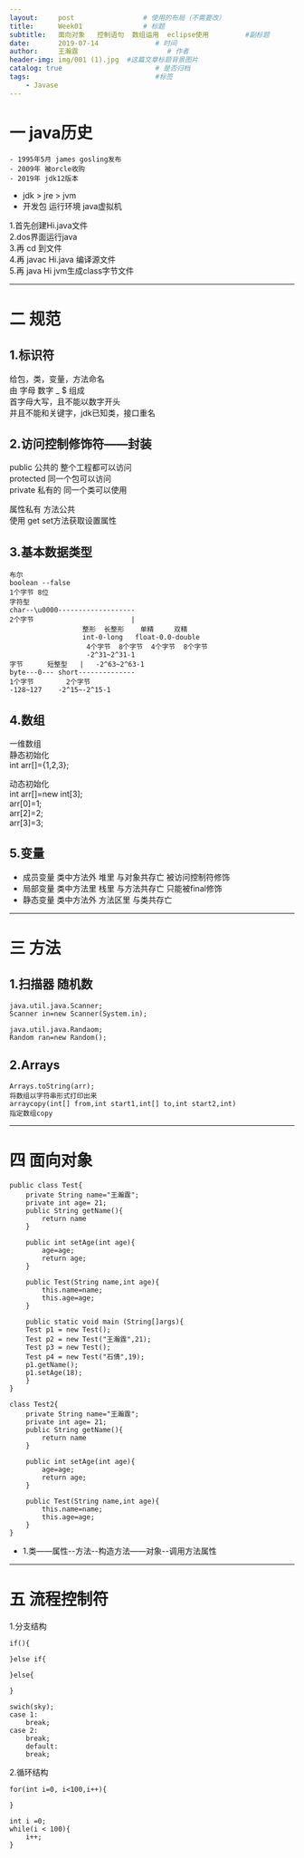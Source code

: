 ```yaml
---
layout:     post                 # 使用的布局（不需要改）
title:      Week01               # 标题 
subtitle:   面向对象   控制语句  数组运用  eclipse使用         #副标题
date:       2019-07-14              # 时间
author:     王瀚霆                      # 作者
header-img: img/001 (1).jpg  #这篇文章标题背景图片
catalog: true                       # 是否归档
tags:                               #标签
    - Javase
---
```


# 一 java历史  
	- 1995年5月 james gosling发布
	- 2009年 被orcle收购
	- 2019年 jdk12版本	

- jdk   >   jre    >   jvm
- 开发包	运行环境	  java虚拟机

1.首先创建Hi.java文件  
2.dos界面运行java  
3.再 cd  到文件  
4.再 javac Hi.java   编译源文件   
5.再 java Hi         jvm生成class字节文件  

---

# 二 规范

## 1.标识符  
给包，类，变量，方法命名  
由 字母 数字 _ $ 组成  
首字母大写，且不能以数字开头  
并且不能和关键字，jdk已知类，接口重名  

## 2.访问控制修饰符——封装  
public 公共的 整个工程都可以访问  
protected 同一个包可以访问  
private 私有的 同一个类可以使用  

属性私有 方法公共  
使用 get set方法获取设置属性  

## 3.基本数据类型  

```
布尔   
boolean --false  
1个字节 8位   
字符型   
char--\u0000-------------------    
2个字节                        |  
			      整形  长整形	 单精     双精  
			      int-0-long   float-0.0-double         
		           4个字节  8个字节  4个字节  8个字节       
	               -2^31~2^31-1    
字节		短整型	  |   -2^63~2^63-1  
byte---0--- short--------------  
1个字节		2个字节  
-128~127	-2^15~-2^15-1  
```

## 4.数组    
一维数组  
静态初始化  
int arr[]={1,2,3};  

动态初始化  
int arr[]=new int[3];  
arr[0]=1;  
arr[2]=2;  
arr[3]=3;  

## 5.变量  
- 成员变量 类中方法外 堆里 与对象共存亡 被访问控制符修饰  
- 局部变量 类中方法里 栈里 与方法共存亡 只能被final修饰  
- 静态变量 类中方法外 方法区里 与类共存亡  

---

# 三 方法
## 1.扫描器 随机数  
```
java.util.java.Scanner;  
Scanner in=new Scanner(System.in);  

java.util.java.Randaom;  
Random ran=new Random();   
```

## 2.Arrays  
```
Arrays.toString(arr);  
将数组以字符串形式打印出来  
arraycopy(int[] from,int start1,int[] to,int start2,int)  
指定数组copy  
```

---

# 四 面向对象  
```
public class Test{
	private String name="王瀚霆";
	private int age= 21;
	public String getName(){
		return name
	}

	public int setAge(int age){
		age=age;
		return age;
	}

	public Test(String name,int age){
		this.name=name;
		this.age=age;
	}

	public static void main (String[]args){
	Test p1 = new Test();
	Test p2 = new Test("王瀚霆",21);
	Test p3 = new Test();
	Test p4 = new Test("石倩",19);
	p1.getName();
	p1.setAge(18); 
	}
}

class Test2{
	private String name="王瀚霆";
	private int age= 21;
	public String getName(){
		return name
	}

	public int setAge(int age){
		age=age;
		return age;
	}

	public Test(String name,int age){
		this.name=name;
		this.age=age;
	}	
}
```

- 1.类——属性--方法--构造方法——对象--调用方法属性  

---

# 五 流程控制符
1.分支结构  
```
if(){
	
}else if{
	
}else{
	
}

swich(sky);
case 1:
	break;
case 2:
    break;
    default:
    break;
```

2.循环结构   
```
for(int i=0, i<100,i++){
	
}

int i =0;
while(i < 100){
	i++;
}

```
